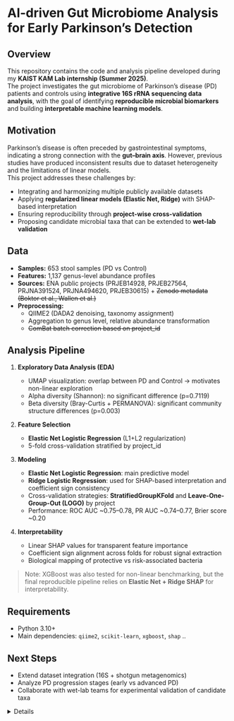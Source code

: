 # AI-driven Gut Microbiome Analysis for Early Parkinson’s Detection

## Overview  
This repository contains the code and analysis pipeline developed during my **KAIST KAM Lab internship (Summer 2025)**.  
The project investigates the gut microbiome of Parkinson’s disease (PD) patients and controls using **integrative 16S rRNA sequencing data analysis**, with the goal of identifying **reproducible microbial biomarkers** and building **interpretable machine learning models**.  

## Motivation  
Parkinson’s disease is often preceded by gastrointestinal symptoms, indicating a strong connection with the **gut–brain axis**. However, previous studies have produced inconsistent results due to dataset heterogeneity and the limitations of linear models.  
This project addresses these challenges by:  
- Integrating and harmonizing multiple publicly available datasets  
- Applying **regularized linear models (Elastic Net, Ridge)** with SHAP-based interpretation  
- Ensuring reproducibility through **project-wise cross-validation**  
- Proposing candidate microbial taxa that can be extended to **wet-lab validation**  

## Data  
- **Samples:** 653 stool samples (PD vs Control)  
- **Features:** 1,137 genus-level abundance profiles  
- **Sources:** ENA public projects (PRJEB14928, PRJEB27564, PRJNA391524, PRJNA494620, PRJEB30615) + ~~Zenodo metadata (Boktor et al., Wallen et al.)~~
- **Preprocessing:**  
  - QIIME2 (DADA2 denoising, taxonomy assignment)  
  - Aggregation to genus level, relative abundance transformation  
  - ~~ComBat batch correction based on project_id~~

## Analysis Pipeline  
1. **Exploratory Data Analysis (EDA)**  
   - UMAP visualization: overlap between PD and Control → motivates non-linear exploration  
   - Alpha diversity (Shannon): no significant difference (p=0.7119)  
   - Beta diversity (Bray-Curtis + PERMANOVA): significant community structure differences (p=0.003)  

2. **Feature Selection**  
   - **Elastic Net Logistic Regression** (L1+L2 regularization)  
   - 5-fold cross-validation stratified by project_id  

3. **Modeling**  
   - **Elastic Net Logistic Regression**: main predictive model  
   - **Ridge Logistic Regression**: used for SHAP-based interpretation and coefficient sign consistency  
   - Cross-validation strategies: **StratifiedGroupKFold** and **Leave-One-Group-Out (LOGO)** by project  
   - Performance: ROC AUC ~0.75–0.78, PR AUC ~0.74–0.77, Brier score ~0.20  

4. **Interpretability**  
   - Linear SHAP values for transparent feature importance  
   - Coefficient sign alignment across folds for robust signal extraction  
   - Biological mapping of protective vs risk-associated bacteria  

> Note: XGBoost was also tested for non-linear benchmarking, but the final reproducible pipeline relies on **Elastic Net + Ridge SHAP** for interpretability.  

## Requirements
- Python 3.10+  
- Main dependencies: `qiime2`, `scikit-learn`, `xgboost`, `shap` ..

## Next Steps
- Extend dataset integration (16S + shotgun metagenomics)
- Analyze PD progression stages (early vs advanced PD)
- Collaborate with wet-lab teams for experimental validation of candidate taxa
















<details>
KAISTNUERO | ML-driven Meta-Analysis of the Gut Microbiome in Body-First Parkinson’s Disease

- Data
16S rRNA 기반 microbiome 데이터 (e.g. ENA)
MetaData: 건강상태, 지역, 성별, sequencing method 등

- Reference
Machine learning-based meta-analysis reveals gut microbiome alterations associated with Parkinson’s disease (Romano et al., 2023)

- Log
* 2025-07-21
    - ENA 기반 메타데이터 수집 파이프라인 구현
        ENA 포털에서 PRJ/PRJNA 형식의 프로젝트 코드 입력 시, SHOW COLUMN SELECTION을 통해 메타데이터 열 중 SAMPLE ACCESSION (SAMN%07d 형식)을 확인하고, 이를 기반으로 JSON 형식(sample_accessions.json)의 샘플 목록 수집 스크립트(prj2meta.py) 작성
        수집된 SAMN 코드들을 기반으로 ENA XML 포맷 링크에 접속해, 태그 기반으로 메타데이터 추출 및 CSV 파일화 (fetchmeta.py) → ena_detailed_sample_metadata.csv 생성

    - 파일 설명
        prj2meta.py: ENA 프로젝트 코드(PRJNAxxxxx)를 기반으로 SAMN ID 목록(JSON) 수집
        fetchmeta.py: SAMN ID를 기반으로 XML 파싱 → CSV 변환
        ena_detailed_sample_metadata.csv: 샘플별 상세 메타데이터가 포함된 최종 결과 CSV

* 2025-07-23
    - 논문 제공 16S 메타데이터에서 실제 ENA project_id와 매칭되는 align만 필터링
        논문 메타데이터에는 DC-01, DC001 같이 동일 실험을 가리키는 여러 형태 존재
        ENA 메타데이터에서는 DC001, DP001 등의 %03d 형식만 존재하므로 이를 기준으로 일치 여부 확인
        정제된 align 정보는 find_meta-pd-gut-predictor/alias_split/에 저장

    - 실제 논문에서 활용 가능한 align과 ENA 메타데이터의 매칭 결과 정리
        전체 align 중 일치하는 subset만 남겨 분석 대상 확정

    - 16S FASTQ 병렬 다운로드 진행
        16S_Sequencing_data/data/fastq/ 내 각 run_accession 별로 paired-end FASTQ 파일 다운로드
        리눅스 wget 병렬 처리 방식 사용하여 속도 향상
        다운로드 완료 후 QIIME2 입력용 manifest.csv 작성 예정

    - 메타데이터 XML 파싱 정제 스크립트 개선
        meta2csv.py 작성하여 다양한 태그(ex. title, scientific_name, host, env_material 등)를 선택적으로 추출
        결측/중복 제거 및 의미 있는 feature만 유지하도록 구성
        샘플 기반 분석 가능하도록 컬럼 정리된 형태로 저장

  </details>
